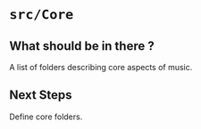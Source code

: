 # `src/Core`

## What should be in there ?

A list of folders describing core aspects of music.

## Next Steps

Define core folders.
